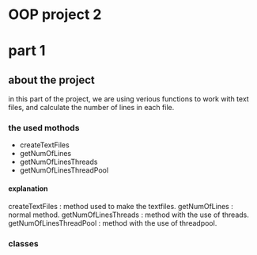 # OOP project 2 
# part 1
## about the project 
in this part of the project, we are using verious functions to work with text files, and calculate the number of lines in each file. 

### the used mothods 
* createTextFiles 
* getNumOfLines
* getNumOfLinesThreads
* getNumOfLinesThreadPool

#### explanation 
createTextFiles : method used to make the textfiles. 
getNumOfLines : normal method.
getNumOfLinesThreads : method with the use of threads. 
getNumOfLinesThreadPool : method with the use of threadpool. 

### classes


